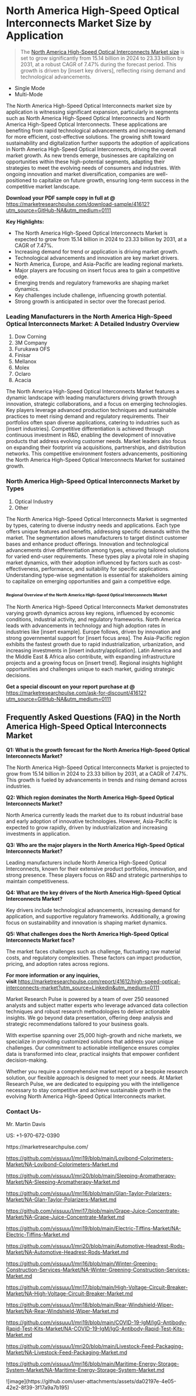 <h1>North America High-Speed Optical Interconnects Market&nbsp;Size by Application</h1><blockquote><p>The <a href="https://marketresearchpulse.com/download-sample/41612?utm_source=GitHub-NA&amp;utm_medium=0111">North America High-Speed Optical Interconnects Market size</a> is set to grow significantly from 15.14 billion in 2024 to 23.33 billion by 2031, at a robust CAGR of 7.47% during the forecast period. This growth is driven by [insert key drivers], reflecting rising demand and technological advancements.</p></blockquote><ul><li>Single Mode <li> Multi-Mode</li></ul><p>The North America High-Speed Optical Interconnects market size by application is witnessing significant expansion, particularly in segments such as North America High-Speed Optical Interconnects and North America High-Speed Optical Interconnects. These applications are benefiting from rapid technological advancements and increasing demand for more efficient, cost-effective solutions. The growing shift toward sustainability and digitalization further supports the adoption of applications in North America High-Speed Optical Interconnects, driving the overall market growth. As new trends emerge, businesses are capitalizing on opportunities within these high-potential segments, adapting their strategies to meet the evolving needs of consumers and industries. With ongoing innovation and market diversification, companies are well-positioned to capitalize on future growth, ensuring long-term success in the competitive market landscape.</p><p><strong>Download your PDF sample copy in full at @ </strong><a href="https://marketresearchpulse.com/download-sample/41612?utm_source=GitHub-NA&amp;utm_medium=0111">https://marketresearchpulse.com/download-sample/41612?utm_source=GitHub-NA&amp;utm_medium=0111</a></p><p><strong>Key Highlights: </strong></p><ul><li>The North America High-Speed Optical Interconnects Market is expected to grow from 15.14 billion in 2024 to 23.33 billion by 2031, at a CAGR of 7.47%.</li><li>Increasing demand for trend or application is driving market growth.</li><li>Technological advancements and innovation are key market drivers.</li><li>North America, Europe, and Asia-Pacific are leading regional markets.</li><li>Major players are focusing on insert focus area to gain a competitive edge.</li><li>Emerging trends and regulatory frameworks are shaping market dynamics.</li><li>Key challenges include challenge, influencing growth potential.</li><li>Strong growth is anticipated in sector over the forecast period.</li></ul><h3>Leading Manufacturers in the North America High-Speed Optical Interconnects Market: A Detailed Industry Overview</h3><ol><li>Dow Corning</li><li>3M Company</li><li>Furukawa OFS</li><li>Finisar</li><li>Mellanox</li><li>Molex</li><li>Oclaro</li><li>Acacia</li></ol><div class="flex max-w-full flex-col flex-grow"><div class="min-h-8 text-message flex w-full flex-col items-end gap-2 whitespace-normal break-words [.text-message+&amp;]:mt-5" dir="auto" data-message-author-role="assistant" data-message-id="fd8432e4-4910-450d-b182-61b7bfb0a01f" data-message-model-slug="gpt-4o"><div class="flex w-full flex-col gap-1 empty:hidden first:pt-[3px]"><div class="markdown prose w-full break-words dark:prose-invert light"><p>The North America High-Speed Optical Interconnects Market features a dynamic landscape with leading manufacturers driving growth through innovation, strategic collaborations, and a focus on emerging technologies. Key players leverage advanced production techniques and sustainable practices to meet rising demand and regulatory requirements. Their portfolios often span diverse applications, catering to industries such as [insert industries]. Competitive differentiation is achieved through continuous investment in R&amp;D, enabling the development of innovative products that address evolving customer needs. Market leaders also focus on expanding their footprint via acquisitions, partnerships, and distribution networks. This competitive environment fosters advancements, positioning the North America High-Speed Optical Interconnects Market for sustained growth.</p></div></div></div></div><h3>North America High-Speed Optical Interconnects Market by Types</h3><ol><li>Optical Industry <li> Other</li></ol><div class="flex max-w-full flex-col flex-grow"><div class="min-h-8 text-message flex w-full flex-col items-end gap-2 whitespace-normal break-words [.text-message+&amp;]:mt-5" dir="auto" data-message-author-role="assistant" data-message-id="084470be-0bb7-4664-bddf-5156b4f41249" data-message-model-slug="gpt-4o-mini"><div class="flex w-full flex-col gap-1 empty:hidden first:pt-[3px]"><div class="markdown prose w-full break-words dark:prose-invert light"><p>The North America High-Speed Optical Interconnects Market is segmented by types, catering to diverse industry needs and applications. Each type offers unique features and benefits, addressing specific demands within the market. The segmentation allows manufacturers to target distinct customer bases and enhance product offerings. Innovation and technological advancements drive differentiation among types, ensuring tailored solutions for varied end-user requirements. These types play a pivotal role in shaping market dynamics, with their adoption influenced by factors such as cost-effectiveness, performance, and suitability for specific applications. Understanding type-wise segmentation is essential for stakeholders aiming to capitalize on emerging opportunities and gain a competitive edge.</p></div></div></div></div><h3><span style="font-size: 11px;">Regional Overview of the North America High-Speed Optical Interconnects Market</span></h3><div class="flex max-w-full flex-col flex-grow"><div class="min-h-8 text-message flex w-full flex-col items-end gap-2 whitespace-normal break-words [.text-message+&amp;]:mt-5" dir="auto" data-message-author-role="assistant" data-message-id="e9038762-ce64-4e30-91c9-9bd413514231" data-message-model-slug="gpt-4o-mini"><div class="flex w-full flex-col gap-1 empty:hidden first:pt-[3px]"><div class="markdown prose w-full break-words dark:prose-invert light"><p>The North America High-Speed Optical Interconnects Market demonstrates varying growth dynamics across key regions, influenced by economic conditions, industrial activity, and regulatory frameworks. North America leads with advancements in technology and high adoption rates in industries like [insert example]. Europe follows, driven by innovation and strong governmental support for [insert focus area]. The Asia-Pacific region exhibits the fastest growth due to rapid industrialization, urbanization, and increasing investments in [insert industry/application]. Latin America and the Middle East &amp; Africa also contribute, with expanding infrastructure projects and a growing focus on [insert trend]. Regional insights highlight opportunities and challenges unique to each market, guiding strategic decisions.</p></div></div></div></div><p><strong>Get a special discount on your report purchase at @ </strong><a href="https://marketresearchpulse.com/ask-for-discount/41612?utm_source=GitHub-NA&amp;utm_medium=0111">https://marketresearchpulse.com/ask-for-discount/41612?utm_source=GitHub-NA&amp;utm_medium=0111</a></p><h2>Frequently Asked Questions (FAQ) in the North America High-Speed Optical Interconnects Market</h2><p><strong>Q1: What is the growth forecast for the North America High-Speed Optical Interconnects Market?</strong></p><p>The North America High-Speed Optical Interconnects Market is projected to grow from 15.14 billion in 2024 to 23.33 billion by 2031, at a CAGR of 7.47%. This growth is fueled by advancements in trends and rising demand across industries.</p><p><strong>Q2: Which region dominates the North America High-Speed Optical Interconnects Market?</strong></p><p>North America currently leads the market due to its robust industrial base and early adoption of innovative technologies. However, Asia-Pacific is expected to grow rapidly, driven by industrialization and increasing investments in application.</p><p><strong>Q3: Who are the major players in the North America High-Speed Optical Interconnects Market?</strong></p><p>Leading manufacturers include North America High-Speed Optical Interconnects, known for their extensive product portfolios, innovation, and strong presence. These players focus on R&amp;D and strategic partnerships to maintain competitiveness.</p><p><strong>Q4: What are the key drivers of the North America High-Speed Optical Interconnects Market?</strong></p><p>Key drivers include technological advancements, increasing demand for application, and supportive regulatory frameworks. Additionally, a growing focus on sustainability and innovation is shaping market dynamics.</p><p><strong>Q5: What challenges does the North America High-Speed Optical Interconnects Market face?</strong></p><p>The market faces challenges such as challenge, fluctuating raw material costs, and regulatory complexities. These factors can impact production, pricing, and adoption rates across regions.</p><p><strong>For more information or any inquiries, visit&nbsp;</strong><a href="https://marketresearchpulse.com/report/41612/high-speed-optical-interconnects-market?utm_source=Linkedin&utm_medium=0111">https://marketresearchpulse.com/report/41612/high-speed-optical-interconnects-market?utm_source=Linkedin&utm_medium=0111</a></p><p>Market Research Pulse is powered by a team of over 250 seasoned analysts and subject matter experts who leverage advanced data collection techniques and robust research methodologies to deliver actionable insights. We go beyond data presentation, offering deep analysis and strategic recommendations tailored to your business goals.</p><p>With expertise spanning over 25,000 high-growth and niche markets, we specialize in providing customized solutions that address your unique challenges. Our commitment to actionable intelligence ensures complex data is transformed into clear, practical insights that empower confident decision-making.</p><p>Whether you require a comprehensive market report or a bespoke research solution, our flexible approach is designed to meet your needs. At Market Research Pulse, we are dedicated to equipping you with the intelligence necessary to stay competitive and achieve sustainable growth in the evolving North America High-Speed Optical Interconnects market.</p><h3><strong>Contact Us-</strong></h3><p>Mr. Martin Davis</p><p>US: +1-970-672-0390</p><p>https://marketresearchpulse.com/</p><p><a href="https://github.com/vissuuu1/mri19/blob/main/Lovibond-Colorimeters-Market/NA-Lovibond-Colorimeters-Market.md">https://github.com/vissuuu1/mri19/blob/main/Lovibond-Colorimeters-Market/NA-Lovibond-Colorimeters-Market.md</a></p><p><a href="https://github.com/vissuuu1/mri20/blob/main/Sleeping-Aromatherapy-Market/NA-Sleeping-Aromatherapy-Market.md">https://github.com/vissuuu1/mri20/blob/main/Sleeping-Aromatherapy-Market/NA-Sleeping-Aromatherapy-Market.md</a></p><p><a href="https://github.com/vissuuu1/mri16/blob/main/Glan-Taylor-Polarizers-Market/NA-Glan-Taylor-Polarizers-Market.md">https://github.com/vissuuu1/mri16/blob/main/Glan-Taylor-Polarizers-Market/NA-Glan-Taylor-Polarizers-Market.md</a></p><p><a href="https://github.com/vissuuu1/mri17/blob/main/Grape-Juice-Concentrate-Market/NA-Grape-Juice-Concentrate-Market.md">https://github.com/vissuuu1/mri17/blob/main/Grape-Juice-Concentrate-Market/NA-Grape-Juice-Concentrate-Market.md</a></p><p><a href="https://github.com/vissuuu1/mri19/blob/main/Electric-Tiffins-Market/NA-Electric-Tiffins-Market.md">https://github.com/vissuuu1/mri19/blob/main/Electric-Tiffins-Market/NA-Electric-Tiffins-Market.md</a></p><p><a href="https://github.com/vissuuu1/mri20/blob/main/Automotive-Headrest-Rods-Market/NA-Automotive-Headrest-Rods-Market.md">https://github.com/vissuuu1/mri20/blob/main/Automotive-Headrest-Rods-Market/NA-Automotive-Headrest-Rods-Market.md</a></p><p><a href="https://github.com/vissuuu1/mri16/blob/main/Winter-Greening-Construction-Services-Market/NA-Winter-Greening-Construction-Services-Market.md">https://github.com/vissuuu1/mri16/blob/main/Winter-Greening-Construction-Services-Market/NA-Winter-Greening-Construction-Services-Market.md</a></p><p><a href="https://github.com/vissuuu1/mri17/blob/main/High-Voltage-Circuit-Breaker-Market/NA-High-Voltage-Circuit-Breaker-Market.md">https://github.com/vissuuu1/mri17/blob/main/High-Voltage-Circuit-Breaker-Market/NA-High-Voltage-Circuit-Breaker-Market.md</a></p><p><a href="https://github.com/vissuuu1/mri18/blob/main/Rear-Windshield-Wiper-Market/NA-Rear-Windshield-Wiper-Market.md">https://github.com/vissuuu1/mri18/blob/main/Rear-Windshield-Wiper-Market/NA-Rear-Windshield-Wiper-Market.md</a></p><p><a href="https://github.com/vissuuu1/mri19/blob/main/COVID-19-IgM/IgG-Antibody-Rapid-Test-Kits-Market/NA-COVID-19-IgM/IgG-Antibody-Rapid-Test-Kits-Market.md">https://github.com/vissuuu1/mri19/blob/main/COVID-19-IgM/IgG-Antibody-Rapid-Test-Kits-Market/NA-COVID-19-IgM/IgG-Antibody-Rapid-Test-Kits-Market.md</a></p><p><a href="https://github.com/vissuuu1/mri20/blob/main/Livestock-Feed-Packaging-Market/NA-Livestock-Feed-Packaging-Market.md">https://github.com/vissuuu1/mri20/blob/main/Livestock-Feed-Packaging-Market/NA-Livestock-Feed-Packaging-Market.md</a></p><p><a href="https://github.com/vissuuu1/mri16/blob/main/Maritime-Energy-Storage-System-Market/NA-Maritime-Energy-Storage-System-Market.md">https://github.com/vissuuu1/mri16/blob/main/Maritime-Energy-Storage-System-Market/NA-Maritime-Energy-Storage-System-Market.md</a></p>
![image](https://github.com/user-attachments/assets/da02197e-4e05-42e2-8f39-3f17a9a7b195)
